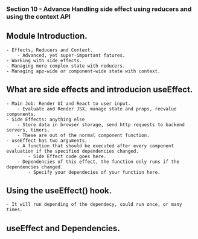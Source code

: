 ### Section 10 - Advance Handling side effect using reducers and using the context API

## Module Introduction.
    - Effects, Reducers and Context.
        - Advanced, yet super-important fatures.
    - Working with side effects.
    - Managing more complex state with reducers.
    - Managing app-wide or component-wide state with context.

## What are side effects and introducion useEffect.
    - Main Job: Render UI and React to user input.
        - Evaluate and Render JSX, manage state and props, reevalue components.
    - Side Effects: anything else
        - Store data in browser storage, send http requests to backend servers, timers.
        - These are out of the normal component function.
    - useEffect has two arguments.
        - A function that should be executed after every component evaluation if the specified dependencies changed.
            - Side Effect code goes here.
        - Dependencies of this effect, the function only runs if the dependencies changed.
            - Specify your dependecies of your function here.

## Using the useEffect() hook.
    - It will run depending of the dependecy, could run once, or many times.

## useEffect and Dependencies.